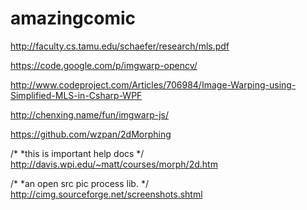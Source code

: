 amazingcomic
============
http://faculty.cs.tamu.edu/schaefer/research/mls.pdf

https://code.google.com/p/imgwarp-opencv/

http://www.codeproject.com/Articles/706984/Image-Warping-using-Simplified-MLS-in-Csharp-WPF

http://chenxing.name/fun/imgwarp-js/

https://github.com/wzpan/2dMorphing


/*
*this is important help docs
*/
http://davis.wpi.edu/~matt/courses/morph/2d.htm

/*
*an open src pic process lib.
*/
http://cimg.sourceforge.net/screenshots.shtml
